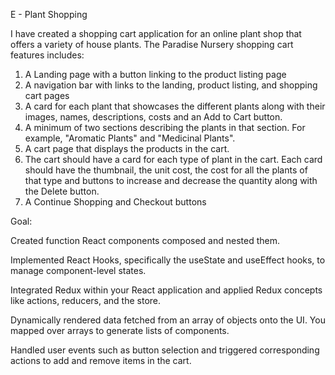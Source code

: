 E - Plant Shopping

I have created a shopping cart application for an online plant shop that offers a variety of house plants.
The Paradise Nursery shopping cart features includes:
1.	A Landing page with a button linking to the product listing page
2.	A navigation bar with links to the landing, product listing, and shopping cart pages
3.	A card for each plant that showcases the different plants along with their images, names, descriptions, costs and an Add to Cart button.
4.	A minimum of two sections describing the plants in that section. For example, "Aromatic Plants" and "Medicinal Plants".
5.	A cart page that displays the products in the cart.
6.	The cart should have a card for each type of plant in the cart. Each card should have the thumbnail, the unit cost, the cost for all the plants of that type and buttons to increase and decrease the quantity along with the Delete button.
7.	A Continue Shopping and Checkout buttons


Goal:

Created function React components composed and nested them.

Implemented React Hooks, specifically the useState and useEffect hooks, to manage component-level states.

Integrated Redux within your React application and applied Redux concepts like actions, reducers, and the store.

Dynamically rendered data fetched from an array of objects onto the UI. You mapped over arrays to generate lists of components.

Handled user events such as button selection and triggered corresponding actions to add and remove items in the cart.
